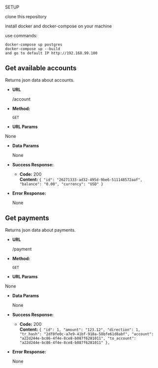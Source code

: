 SETUP

clone this repository

install docker and docker-compose on your machine

use commands:
```
docker-compose up postgres
docker-compose up --build
and go to default IP http://192.168.99.100
```


**Get available accounts**
----
  Returns json data about accounts.

* **URL**

  /account

* **Method:**

  `GET`
  
*  **URL Params**
  
  None

* **Data Params**

  None

* **Success Response:**

  * **Code:** 200 <br />
    **Content:** `{
        "id": "26271333-ad32-495d-9be6-511148572aaf",
        "balance": "0.00",
        "currency": "USD"
    }`
* **Error Response:**

  None
  
  
  
**Get payments**
----
  Returns json data about payments.

* **URL**

  /payment

* **Method:**

  `GET`
  
*  **URL Params**
  
  None

* **Data Params**

  None

* **Success Response:**

  * **Code:** 200 <br />
    **Content:** `{
        "id": 1,
        "amount": "123.12",
        "direction": 1,
        "tr_hash": "2df0fe0c-a7e9-41bf-918a-58bfe61d8abf",
        "account": "a22d244e-bc86-4f4e-8ce8-b087f6281011",
        "to_account": "a22d244e-bc86-4f4e-8ce8-b087f6281011"
    },`
* **Error Response:**

  None
